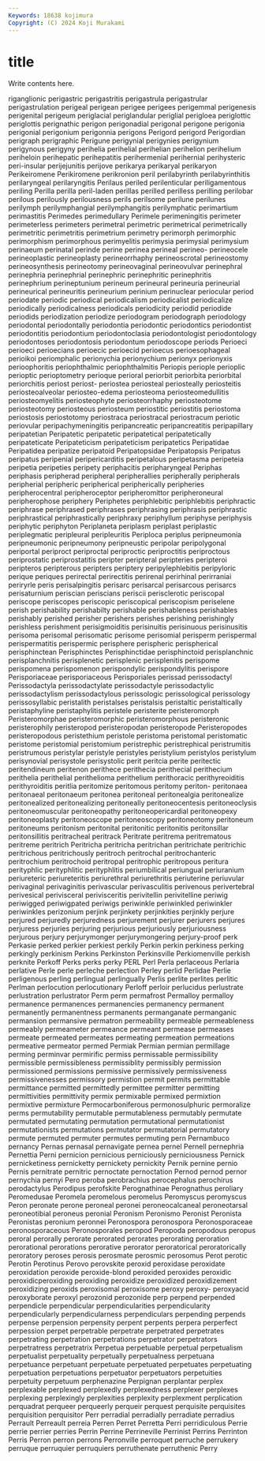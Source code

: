 ```yaml
---
Keywords: 18638 kojimura
Copyright: (C) 2024 Koji Murakami
---
```


# title

Write contents here.



riganglionic
perigastric perigastritis perigastrula perigastrular perigastrulation perigeal perigean perigee perigees perigemmal
perigenesis perigenital perigeum periglacial periglandular periglial perigloea periglottic periglottis perignathic
perigon perigonadial perigonal perigone perigonia perigonial perigonium perigonnia perigons Perigord
perigord Perigordian perigraph perigraphic Perigune perigynial perigynies perigynium perigynous perigyny
perihelia perihelial perihelian perihelion perihelium periheloin perihepatic perihepatitis perihermenial perihernial
perihysteric peri-insular perijejunitis perijove perikarya perikaryal perikaryon Perikeiromene Perikiromene perikronion
peril perilabyrinth perilabyrinthitis perilaryngeal perilaryngitis Perilaus periled perilenticular periligamentous periling
Perilla perilla peril-laden perillas perilled perilless perilling perilobar perilous perilously
perilousness perils perilsome perilune perilunes perilymph perilymphangial perilymphangitis perilymphatic perimartium
perimastitis Perimedes perimedullary Perimele perimeningitis perimeter perimeterless perimeters perimetral perimetric
perimetrical perimetrically perimetritic perimetritis perimetrium perimetry perimorph perimorphic perimorphism perimorphous
perimyelitis perimysia perimysial perimysium perinaeum perinatal perinde perine perinea perineal
perineo- perineocele perineoplastic perineoplasty perineorrhaphy perineoscrotal perineostomy perineosynthesis perineotomy perineovaginal
perineovulvar perinephral perinephria perinephrial perinephric perinephritic perinephritis perinephrium perineptunium perineum
perineural perineuria perineurial perineurical perineuritis perineurium perinium perinuclear periocular period
periodate periodic periodical periodicalism periodicalist periodicalize periodically periodicalness periodicals periodicity
periodid periodide periodids periodization periodize periodogram periodograph periodology periodontal periodontally
periodontia periodontic periodontics periodontist periodontitis periodontium periodontoclasia periodontologist periodontology periodontoses
periodontosis periodontum periodoscope periods Perioeci perioeci perioecians perioecic perioecid perioecus
perioesophageal perioikoi periomphalic perionychia perionychium perionyx perionyxis perioophoritis periophthalmic periophthalmitis
Periopis periople perioplic perioptic perioptometry perioque perioral periorbit periorbita periorbital
periorchitis periost periost- periostea periosteal periosteally periosteitis periosteoalveolar periosteo-edema periosteoma
periosteomedullitis periosteomyelitis periosteophyte periosteorrhaphy periosteotome periosteotomy periosteous periosteum periostitic periostitis
periostoma periostosis periostotomy periostraca periostracal periostracum periotic periovular peripachymeningitis peripancreatic
peripancreatitis peripapillary peripatetian Peripatetic peripatetic peripatetical peripatetically peripateticate Peripateticism peripateticism
peripatetics Peripatidae Peripatidea peripatize peripatoid Peripatopsidae Peripatopsis Peripatus peripatus peripenial
peripericarditis peripetalous peripetasma peripeteia peripetia peripeties peripety periphacitis peripharyngeal Periphas
periphasis peripherad peripheral peripherallies peripherally peripherals peripherial peripheric peripherical peripherically
peripheries peripherocentral peripheroceptor peripheromittor peripheroneural peripherophose periphery Periphetes periphlebitic periphlebitis
periphractic periphrase periphrased periphrases periphrasing periphrasis periphrastic periphrastical periphrastically periphraxy
periphyllum periphyse periphysis periphytic periphyton Periplaneta periplasm periplast periplastic periplegmatic
peripleural peripleuritis Periploca periplus peripneumonia peripneumonic peripneumony peripneustic peripolar peripolygonal
periportal periproct periproctal periproctic periproctitis periproctous periprostatic periprostatitis peripter peripteral
peripteries peripteroi peripteros peripterous peripters periptery peripylephlebitis peripyloric perique periques
perirectal perirectitis perirenal perirhinal perirraniai periryrle peris perisalpingitis perisarc perisarcal
perisarcous perisarcs perisaturnium periscian periscians periscii perisclerotic periscopal periscope periscopes
periscopic periscopical periscopism periselene perish perishability perishabilty perishable perishableness perishables
perishably perished perisher perishers perishes perishing perishingly perishless perishment perisigmoiditis
perisinuitis perisinuous perisinusitis perisoma perisomal perisomatic perisome perisomial perisperm perispermal
perispermatitis perispermic perisphere perispheric perispherical perisphinctean Perisphinctes Perisphinctidae perisphinctoid perisplanchnic
perisplanchnitis perisplenetic perisplenic perisplenitis perispome perispomena perispomenon perispondylic perispondylitis perispore
Perisporiaceae perisporiaceous Perisporiales perissad perissodactyl Perissodactyla perissodactylate perissodactyle perissodactylic perissodactylism
perissodactylous perissologic perissological perissology perissosyllabic peristalith peristalses peristalsis peristaltic peristaltically
peristaphyline peristaphylitis peristele peristerite peristeromorph Peristeromorphae peristeromorphic peristeromorphous peristeronic peristerophily
peristeropod peristeropodan peristeropode Peristeropodes peristeropodous peristethium peristole peristoma peristomal peristomatic
peristome peristomial peristomium peristrephic peristrephical peristrumitis peristrumous peristylar peristyle peristyles
peristylium peristylos peristylum perisynovial perisystole perisystolic perit peritcia perite peritectic
peritendineum peritenon perithece perithecia perithecial perithecium perithelia perithelial perithelioma perithelium
perithoracic perithyreoiditis perithyroiditis peritlia peritomize peritomous peritomy periton- peritonaea peritonaeal
peritonaeum peritonea peritoneal peritonealgia peritonealize peritonealized peritonealizing peritoneally peritoneocentesis peritoneoclysis
peritoneomuscular peritoneopathy peritoneopericardial peritoneopexy peritoneoplasty peritoneoscope peritoneoscopy peritoneotomy peritoneum peritoneums
peritonism peritonital peritonitic peritonitis peritonsillar peritonsillitis peritracheal peritrack Peritrate peritrema
peritrematous peritreme peritrich Peritricha peritricha peritrichan peritrichate peritrichic peritrichous peritrichously
peritroch peritrochal peritrochanteric peritrochium peritrochoid peritropal peritrophic peritropous peritura perityphlic
perityphlitic perityphlitis periumbilical periungual periuranium periureteric periureteritis periurethral periurethritis periuterine
periuvular perivaginal perivaginitis perivascular perivasculitis perivenous perivertebral perivesical perivisceral perivisceritis
perivitellin perivitelline periwig periwigged periwigpated periwigs periwinkle periwinkled periwinkler periwinkles
perizonium perjink perjinkety perjinkities perjinkly perjure perjured perjuredly perjuredness perjurement
perjurer perjurers perjures perjuress perjuries perjuring perjurious perjuriously perjuriousness perjurous
perjury perjurymonger perjurymongering perjury-proof perk Perkasie perked perkier perkiest perkily
Perkin perkin perkiness perking perkingly perkinism Perkins Perkinston Perkinsville Perkiomenville
perkish perknite Perkoff Perks perks perky PERL Perl Perla perlaceous
Perlaria perlative Perle perle perleche perlection Perley perlid Perlidae Perlie
perligenous perling perlingual perlingually Perlis perlite perlites perlitic Perlman perlocution
perlocutionary Perloff perloir perlucidus perlustrate perlustration perlustrator Perm perm permafrost
Permalloy permalloy permanence permanences permanencies permanency permanent permanently permanentness permanents
permanganate permanganic permansion permansive permatron permeability permeable permeableness permeably permeameter
permeance permeant permease permeases permeate permeated permeates permeating permeation permeations
permeative permeator permed Permiak Permian permian permillage perming perminvar permirific
permiss permissable permissibility permissible permissibleness permissiblity permissibly permission permissioned permissions
permissive permissively permissiveness permissivenesses permissory permistion permit permits permittable permittance
permitted permittedly permittee permitter permitting permittivities permittivity permix permixable permixed
permixtion permixtive permixture Permocarboniferous permonosulphuric permoralize perms permutability permutable permutableness
permutably permutate permutated permutating permutation permutational permutationist permutationists permutations permutator
permutatorial permutatory permute permuted permuter permutes permuting pern Pernambuco pernancy
Pernas pernasal pernavigate pernea pernel Pernell pernephria Pernettia Perni pernicion
pernicious perniciously perniciousness Pernick pernicketiness pernicketty pernickety pernickity Pernik pernine
pernio Pernis pernitrate pernitric pernoctate pernoctation Pernod pernod pernor pernychia
pernyi Pero peroba perobrachius perocephalus perochirus perodactylus Perodipus perofskite Perognathinae
Perognathus peroliary Peromedusae Peromela peromelous peromelus Peromyscus peromyscus Peron peronate
perone peroneal peronei peroneocalcaneal peroneotarsal peroneotibial peroneus peronial Peronism Peronismo
Peronist Peronista Peronistas peronium peronnei Peronospora peronospora Peronosporaceae peronosporaceous Peronosporales
peropod Peropoda peropodous peropus peroral perorally perorate perorated perorates perorating
peroration perorational perorations perorative perorator peroratorical peroratorically peroratory peroses perosis
perosmate perosmic perosomus Perot perotic Perotin Perotinus Perovo perovskite peroxid
peroxidase peroxidate peroxidation peroxide peroxide-blond peroxided peroxides peroxidic peroxidicperoxiding peroxiding
peroxidize peroxidized peroxidizement peroxidizing peroxids peroxisomal peroxisome peroxy peroxy- peroxyacid
peroxyborate peroxyl perozonid perozonide perp perpend perpended perpendicle perpendicular perpendicularities
perpendicularity perpendicularly perpendicularness perpendiculars perpending perpends perpense perpension perpensity perpent
perpents perpera perperfect perpession perpet perpetrable perpetrate perpetrated perpetrates perpetrating
perpetration perpetrations perpetrator perpetrators perpetratress perpetratrix Perpetua perpetuable perpetual perpetualism
perpetualist perpetuality perpetually perpetualness perpetuana perpetuance perpetuant perpetuate perpetuated perpetuates
perpetuating perpetuation perpetuations perpetuator perpetuators perpetuities perpetuity perpetuum perphenazine Perpignan
perplantar perplex perplexable perplexed perplexedly perplexedness perplexer perplexes perplexing perplexingly
perplexities perplexity perplexment perplication perquadrat perqueer perqueerly perqueir perquest perquisite
perquisites perquisition perquisitor Perr perradial perradially perradiate perradius Perrault Perreault
perreia Perren Perret Perretta Perri perridiculous Perrie perrie perrier perries
Perrin Perrine Perrineville Perrinist Perrins Perrinton Perris Perron perron perrons
Perronville perroquet perruche perrukery perruque perruquier perruquiers perruthenate perruthenic Perry
